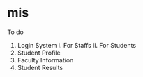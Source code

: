 # mis
To do
1. Login System
  i. For Staffs
  ii. For Students
2. Student Profile
3. Faculty Information
4. Student Results
